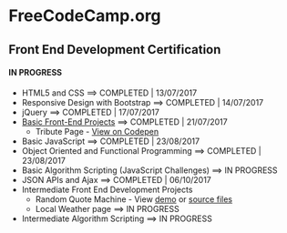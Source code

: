 # FreeCodeCamp.org

## Front End Development Certification
#### IN PROGRESS
* HTML5 and CSS ==> COMPLETED | 13/07/2017
* Responsive Design with Bootstrap ==> COMPLETED | 14/07/2017
* jQuery ==> COMPLETED | 17/07/2017
* [Basic Front-End Projects](/FreeCodeCamp/Front-End-Projects/ "View Front-End Projects") ==> COMPLETED | 21/07/2017
  * Tribute Page - [View on Codepen](https://codepen.io/sebam2k4/full/NvKRgO/ "Dio Tribute Webpage")
* Basic JavaScript ==> COMPLETED | 23/08/2017
* Object Oriented and Functional Programming ==> COMPLETED | 23/08/2017
* Basic Algorithm Scripting (JavaScript Challenges) ==> IN PROGRESS
* JSON APIs and Ajax ==> COMPLETED | 06/10/2017
* Intermediate Front End Development Projects
  * Random Quote Machine - View [demo](https://sebam2k4.github.io/Random-Quote-Generator-JS/) or [source files](https://github.com/sebam2k4/Random-Quote-Generator-JS)
  * Local Weather page ==> IN PROGRESS
* Intermediate Algorithm Scripting  ==> IN PROGRESS